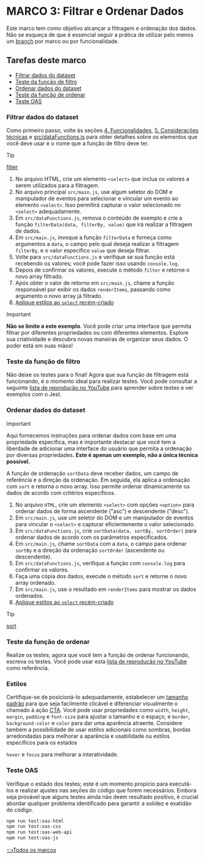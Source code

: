 # **MARCO 3:** Filtrar e Ordenar Dados

Este marco tem como objetivo alcançar a filtragem e
ordenação dos dados. Não se esqueça de que é essencial seguir
a prática de utilizar pelo menos um
[branch](https://www.atlassian.com/br/git/tutorials/comparing-workflows/feature-branch-workflow)
por marco ou por funcionalidade.

## Tarefas deste marco

- [Filtrar dados do dataset](#filtrar-dados-do-dataset)
- [Teste da função de filtro](#teste-da-função-de-filtro)
- [Ordenar dados do dataset](#ordenar-dados-do-dataset)
- [Teste da função de ordenar](#teste-da-função-de-ordenar)
- [Teste OAS](#teste-oas)

### Filtrar dados do dataset

Como primeiro passo, volte às seções
[4. Funcionalidades](../README.md/#4-funcionalidades),
[5. Considerações técnicas](../README.pt.md/#5-considerações-técnicas) e
[src/dataFunctions.js](../README.pt.md/#srcdatafunctionsjs)
para obter detalhes sobre os elementos que você deve usar e
o nome que a função de filtro deve ter.

> [!TIP]
> [filter](https://developer.mozilla.org/es/docs/Web/JavaScript/Reference/Global_Objects/Array/filter)

1. No arquivo HTML, crie um elemento `<select>`
que inclua os valores a serem utilizados para a filtragem.
2. No arquivo principal `src/main.js`, use algum seletor
do DOM e manipulador de eventos para selecionar e vincular um
evento ao elemento `<select>`. Isso permitirá capturar o valor
selecionado no `<select>` adequadamente.
3. Em `src/dataFunctions.js`, remova o conteúdo de exemplo
e crie a função `filterData(data, filterBy, value)` que
irá realizar a filtragem de dados.
4. Em `src/main.js`, invoque a função `filterData` e forneça
como argumentos a `data`, o campo pelo qual deseja realizar a
filtragem `filterBy`, e o valor específico `value` que deseja
filtrar.
5. Volte para `src/dataFunctions.js` e verifique se sua função está
recebendo os valores; você pode fazer isso usando `console.log`.
6. Depois de confirmar os valores, execute o método
`filter` e retorne o novo array filtrado.
7. Após obter o valor de retorno em `src/main.js`,
chame a função responsável por exibir os dados `renderItems`,
passando como argumento o novo array já filtrado.
8. [Aplique estilos ao `select` recém-criado](#estilos)

> [!IMPORTANT]
> **Não se limite a este exemplo**. Você pode criar
> uma interface que permita filtrar por diferentes
> propriedades ou com diferentes elementos. Explore
> sua criatividade e descubra novas maneiras
> de organizar seus dados.
> O poder está em suas mãos!

### Teste da função de filtro

Não deixe os testes para o final! Agora que sua função
de filtragem está funcionando, é o momento ideal
para realizar testes. Você pode consultar a seguinte
[lista de reprodução no YouTube](https://www.youtube.com/watch?v=gsTfbwfVvDE&list=PLiAEe0-R7u8kqvibxkK9tqqoJXnhgtefg)
para aprender sobre testes e ver exemplos com o Jest.

### Ordenar dados do dataset

> [!IMPORTANT]
> Aqui fornecemos instruções para ordenar
> dados com base em uma propriedade específica,
> mas é importante destacar que você tem a
> liberdade de adicionar uma interface do usuário que
> permita a ordenação por diversas propriedades.
> **Este é apenas um exemplo, não a única técnica possível.**
>

A função de ordenação `sortData` deve receber dados, um campo de
referência e a direção da ordenação. Em seguida, ela aplica a ordenação
com `sort` e retorna o novo array. Isso permite ordenar
dinamicamente os dados de acordo com critérios específicos.

1. No arquivo `HTML`, crie um elemento `<select>` com opções
`<option>` para ordenar dados de forma ascendente ("asc") e descendente ("desc").
2. Em `src/main.js`, use um seletor do DOM e um manipulador
de eventos para vincular o `<select>` e capturar eficientemente
o valor selecionado.
3. Em `src/dataFunctions.js`, crie `sortData(data, sortBy, sortOrder)`
para ordenar dados de acordo com os parâmetros especificados.
4. Em `src/main.js`, chame `sortData` com a `data`,
o campo para ordenar `sortBy` e a direção da ordenação
`sortOrder` (ascendente ou descendente).
5. Em `src/dataFunctions.js`, verifique a função
com `console.log` para confirmar os valores.
6. Faça uma cópia dos dados, execute o método `sort`
e retorne o novo array ordenado.
7. Em `src/main.js`, use o resultado em
`renderItems` para mostrar os dados ordenados.
8. [Aplique estilos ao `select` recém-criado](#estilos)

> [!TIP]
> [sort](https://developer.mozilla.org/es/docs/Web/JavaScript/Reference/Global_Objects/Array/sort)

### Teste da função de ordenar

Realize os testes; agora que você tem a função de
ordenar funcionando, escreva os testes. Você pode usar esta
[lista de reprodução no YouTube](https://www.youtube.com/watch?v=gsTfbwfVvDE&list=PLiAEe0-R7u8kqvibxkK9tqqoJXnhgtefg)
como referência.

### Estilos

Certifique-se de posicioná-lo adequadamente, estabelecer um
[tamanho padrão](https://www.w3.org/TR/WCAG21/#target-size)
para que seja facilmente clicável e diferenciar
visualmente o chamado à ação
[CTA](https://www.40defiebre.com/que-es/call-to-action).
Você pode usar propriedades como `width`, `height`, `margin`,
`padding` e `font-size` para ajustar o tamanho e o
espaço, e `border`, `background-color` e `color`
para dar uma aparência atraente. Considere também a
possibilidade de usar estilos adicionais como sombras, bordas
arredondadas para melhorar a aparência e usabilidade ou estilos
específicos para os estados

 `hover` e `focus` para melhorar a
interatividade.

### Teste OAS

Verifique o estado dos testes;
este é um momento propício para executá-los
e realizar ajustes nas seções do
código que forem necessários. Embora seja provável que alguns
testes ainda não deem resultado
positivo, é crucial abordar qualquer problema
identificado para garantir a solidez e exatidão do código.

``` sh
npm run test:oas-html
npm run test:oas-css
npm run test:oas-web-api
npm run test:oas-js
```

[👈Todos os marcos](../README.pt.md#6-marcos)
